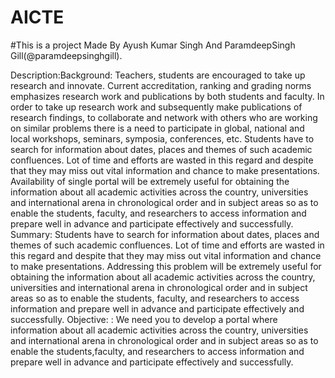 # AICTE
#This is a project Made By Ayush Kumar Singh And ParamdeepSingh Gill(@paramdeepsinghgill).

Description:Background: Teachers, students are encouraged to take up research and innovate.
Current accreditation, ranking and grading norms emphasizes research work and publications
by both students and faculty. In order to take up research work and subsequently make publications
of research findings, to collaborate and network with others who are working on similar problems
there is a need to participate in global, national and local workshops, seminars, symposia, 
conferences, etc. Students have to search for information about dates, places and themes of
such academic confluences. Lot of time and efforts are wasted in this regard and despite that
they may miss out vital information and chance to make presentations. Availability of single
portal will be extremely useful for obtaining the information about all academic activities
across the country, universities and international arena in chronological order and in subject
areas so as to enable the students, faculty, and researchers to access information and prepare 
well in advance and participate effectively and successfully. Summary: Students have to search 
for information about dates, places and themes of such academic confluences. Lot of time and
efforts are wasted in this regard and despite that they may miss out vital information and 
chance to make presentations. Addressing this problem will be extremely useful for obtaining
the information about all academic activities across the country, universities and international
arena in chronological order and in subject areas so as to enable the students, faculty, and
researchers to access information and prepare well in advance and participate effectively and 
successfully. Objective: : We need you to develop a portal where information about all academic
activities across the country, universities and international arena in chronological order
and in subject areas so as to enable the students,faculty, and researchers to access information
and prepare well in advance and participate effectively and successfully.


